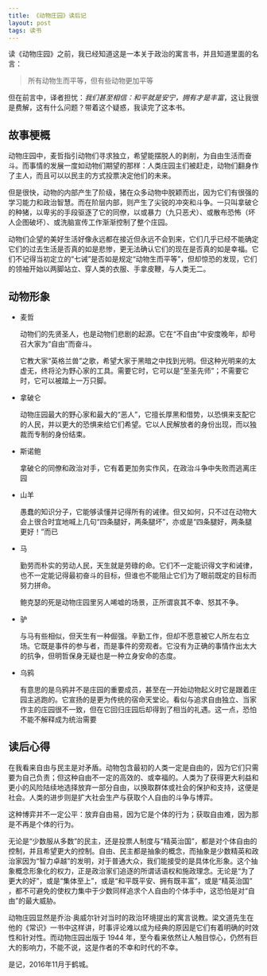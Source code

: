 ```yaml
---
title: 《动物庄园》读后记
layout: post
tags: 读书
---
```


读《动物庄园》之前，我已经知道这是一本关于政治的寓言书，并且知道里面的名言：

> 所有动物生而平等，但有些动物更加平等

但在前言中，译者担忧：*我们甚至相信：和平就是安宁，拥有才是丰富*，这让我很是费解，这有什么问题？带着这个疑惑，我读完了这本书。

## 故事梗概

动物庄园中，麦哲指引动物们寻求独立，希望能摆脱人的剥削，为自由生活而奋斗。而事情的发展一度如动物们期望的那样：人类庄园主们被赶走，动物们翻身作了主人，而且可以以民主的方式投票决定他们的未来。

但是很快，动物的内部产生了阶级，猪在众多动物中脱颖而出，因为它们有很强的学习能力和政治智慧。而在阶层内部，则产生了尖锐的冲突和斗争。一只叫拿破仑的种猪，以卑劣的手段驱逐了它的同僚，以或暴力（九只恶犬）、或散布恐怖（坏人企图破坏）、或洗脑宣传工作渐渐控制了整个庄园。

动物们企望的美好生活好像永远都在接近但永远不会到来，它们几乎已经不能确定它们的过去生活是否真的如是悲惨，更无法确认它们的现在是否真的如是幸福。它们不记得当初定立的“七诫”是否如是规定“动物生而平等”，但却惊恐的发现，它们的领袖开始以两脚站立、穿人类的衣服、手拿皮鞭，与人类无二。


## 动物形象

* 麦哲

  动物们的先贤圣人，也是动物们悲剧的起源。它在“不自由”中安度晚年，却号召大家为“自由”而奋斗。
  
  它教大家“英格兰兽”之歌，希望大家于黑暗之中找到光明。但这种光明来的太虚无，终将沦为野心家的工具。需要它时，它可以是“至圣先师”；不需要它时，它可以被踏上一万只脚。
  
* 拿破仑

  动物庄园最大的野心家和最大的“恶人”，它擅长厚黑和借势，以恐惧来支配它的人民，并以更大的恐惧来给它们希望。它以人民解放者的身份出现，而以独裁而专制的身份结束。
  
* 斯诺鲍

  拿破仑的同僚和政治对手，它有着更加务实作风，在政治斗争中失败而逃离庄园

* 山羊

  愚蠢的知识分子，它能够读懂并记得所有的诫律。但又如何，只不过在动物大会上很合时宜地喊上几句“四条腿好，两条腿坏”，亦或是“四条腿好，两条腿更好！”而已
  
* 马

  勤劳而朴实的劳动人民，天生就是劳碌的命。它们不一定能识得文字和诫律，也不一定能记得最初奋斗的目标，但谁也不能阻止它们为了眼前既定的目标而努力拼命。
  
  鲍克瑟的死是动物庄园里另人唏嘘的场景，正所谓哀其不幸、怒其不争。
  
* 驴

  与马有些相似，但天生有一种倔强。辛勤工作，但却不愿意被它人所左右立场。它既是事件的参与者，而是事件的旁观者。它没有为正确的事情作出太大的抗争，但明哲保身无疑也是一种立身安命的态度。
  

* 乌鸦

  有意思的是乌鸦并不是庄园的重要成员，甚至在一开始动物起义时它是跟着庄园主逃跑的。它宣扬的是更为传统的宿命天堂论。看似与追求自由独立、当家作主的庄园很不一致，但在它回归庄园后却得到了相当的礼遇。这一点，恐怕不能不解释成为统治需要
  
  
  
## 读后心得

在我看来自由与民主是对矛盾。动物包含最初的人类一定是自由的，因为它们只需要为自己负责；但这种自由不一定的高效的、或幸福的。人类为了获得更大利益和更小的风险陆续地选择放弃一部分自由，以换取群体或社会的保护和支持，这便是社会。人类的进步则是扩大社会生产与获取个人自由的斗争与博弈。

这种博弈并不一定公平：放弃自由易，因为它是个体的行为；获取自由难，因为那是不再是个体的行为。

无论是“少数服从多数”的民主，还是投票人制度与“精英治国”，都是对个体自由的控制，并且希望更大的控制。自由、民主都是抽象的概念，而抽象是少数精英和政治家因为“智力卓越”的发明，对于普通大众，我们能接受的是具体化形象。这个抽象概念形象化的权力，正是政治家们追逐的所谓话语权和施政理念。无论是“为了更大的好”，或是“集体至上”，或是“和平既平安、拥有既丰富”，或是“精英治国” ，都不可避免的使权力集中于少数同样追求个人自由的个体手中，这恐怕是对“自由”的最大威胁。

动物庄园显然是乔治·奥威尔针对当时的政治环境提出的寓言说教。梁文道先生在他的《常识》一书中这样讲，时事评论难以成为经典的原因是它们有着明确的时效性和针对性。而动物庄园出版于 1944 年，至今看来依然让人触目惊心，仍然有巨大的影响力，不能不说，这是作者的不幸和时代的不幸。

是记，2016年11月于鹤城。

